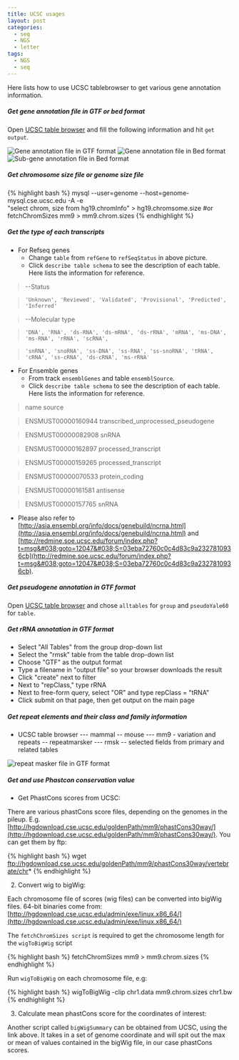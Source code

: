 ```yaml
---
title: UCSC usages
layout: post
categories:
  - seq
  - NGS
  - letter
tags:
  - NGS
  - seq
---
```


Here lists how to use UCSC tablebrowser to get various gene annotation information.

##### Get gene annotation file in GTF or bed format
Open [UCSC table browser](http://genome.ucsc.edu/cgi-bin/hgTables) and fill the following information and hit `get output`.

![Gene annotation file in GTF format](http://blog.genesino.com/images//UCSC-refgene.jpg "Get gene annotation file in GTF format")
![Gene annotation file in Bed format](http://blog.genesino.com/images//UCSC-refgene-bed-1.jpg "Get Gene annotation file in Bed format")
![Sub-gene annotation file in Bed format](http://blog.genesino.com/images//UCSC-refgene-bed-1.jpg "Get sub-gene annotation file in Bed format")

##### Get chromosome size file or genome size file
{% highlight bash %}
mysql --user=genome --host=genome-mysql.cse.ucsc.edu -A -e \
	"select chrom, size from hg19.chromInfo" > hg19.chromsome.size
#or
fetchChromSizes mm9 > mm9.chrom.sizes
{% endhighlight %}

##### Get the type of each transcripts

* For Refseq genes
    * Change `table` from `refGene` to `refSeqStatus` in above picture.
    * Click `describe table schema` to see the description of each table. Here lists the information for reference.


> --Status

>     'Unknown', 'Reviewed', 'Validated', 'Provisional', 'Predicted', 'Inferred'

> --Molecular type

>     'DNA', 'RNA', 'ds-RNA', 'ds-mRNA', 'ds-rRNA', 'mRNA', 'ms-DNA', 'ms-RNA', 'rRNA', 'scRNA',

>     'snRNA', 'snoRNA', 'ss-DNA', 'ss-RNA', 'ss-snoRNA', 'tRNA', 'cRNA', 'ss-cRNA', 'ds-cRNA', 'ms-rRNA'

* For Ensemble genes
    * From track `ensemblGenes` and table `ensemblSource`.
    * Click `describe table schema` to see the description of each table. Here lists the information for reference.


> name	source

> ENSMUST00000160944	transcribed_unprocessed_pseudogene

> ENSMUST00000082908	snRNA

> ENSMUST00000162897	processed_transcript

> ENSMUST00000159265	processed_transcript

> ENSMUST00000070533	protein_coding

> ENSMUST00000161581	antisense

> ENSMUST00000157765	snRNA

* Please also refer to [http://asia.ensembl.org/info/docs/genebuild/ncrna.html](http://asia.ensembl.org/info/docs/genebuild/ncrna.html) and [http://redmine.soe.ucsc.edu/forum/index.php?t=msg&#038;goto=12047&#038;S=03eba72760c0c4d83c9a2327810936cb](http://redmine.soe.ucsc.edu/forum/index.php?t=msg&#038;goto=12047&#038;S=03eba72760c0c4d83c9a2327810936cb).


##### Get pseudogene annotation in GTF format

Open [UCSC table browser](http://genome.ucsc.edu/cgi-bin/hgTables) and chose `alltables` for `group` and `pseudoYale60` for `table`.


##### Get rRNA annotation in GTF format

* Select "All Tables" from the group drop-down list
* Select the "rmsk" table from the table drop-down list
* Choose "GTF" as the output format
* Type a filename in "output file" so your browser downloads the result
* Click "create" next to filter
* Next to "repClass," type rRNA
* Next to free-form query, select "OR" and type repClass = "tRNA"
* Click submit on that page, then get output on the main page

##### Get repeat elements and their class and family information

* UCSC table browser --- mammal -- mouse --- mm9 - variation and repeats -- repeatmarsker --- rmsk -- selected fields from primary and related tables

![repeat masker file in GTF format](http://blog.genesino.com/images//rmsk.jpg "Get repeat elements file in GTF format")

##### Get and use Phastcon conservation value  
* Get PhastCons scores from UCSC:

There are various phastCons score files, depending on the genomes in the pileup. E.g.
[http://hgdownload.cse.ucsc.edu/goldenPath/mm9/phastCons30way/](http://hgdownload.cse.ucsc.edu/goldenPath/mm9/phastCons30way/).
You can get them by ftp:

{% highlight bash %}
wget ftp://hgdownload.cse.ucsc.edu/goldenPath/mm9/phastCons30way/vertebrate/chr*
{% endhighlight %}

2) Convert wig to bigWig:

Each chromosome file of scores (wig files) can be converted into bigWig files. 64-bit binaries come from: [http://hgdownload.cse.ucsc.edu/admin/exe/linux.x86_64/](http://hgdownload.cse.ucsc.edu/admin/exe/linux.x86_64/)

The `fetchChromSizes script` is required to get the chromosome length for the `wigToBigWig` script

{% highlight bash %}
fetchChromSizes mm9 > mm9.chrom.sizes
{% endhighlight %}

Run `wigToBigWig` on each chromosome file, e.g:

{% highlight bash %}
wigToBigWig -clip chr1.data mm9.chrom.sizes chr1.bw
{% endhighlight %}

3) Calculate mean phastCons score for the coordinates of interest:

Another script called `bigWigSummary` can be obtained from UCSC, using the link above. It takes in a set of genome coordinate and will spit out the max or mean of values contained in the bigWig file, in our case phastCons scores.


